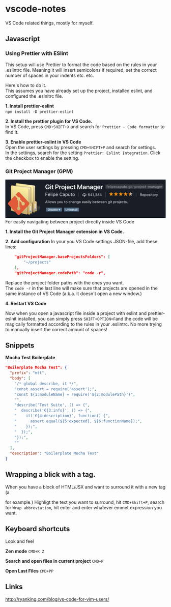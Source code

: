 # vscode-notes
VS Code related things, mostly for myself.

## Javascript

### Using Prettier with ESlint
This setup will use Prettier to format the code based on the rules in your .eslintrc file. Meaning it will insert semicolons if required, set the correct number of spaces in your indents etc. etc.

Here's how to do it.  
This assumes you have already set up the project, installed eslint, and configured the .eslnitrc file.

**1. Install prettier-eslint**  
`npm install -D prettier-eslint`

**2. Install the prettier plugin for VS Code.**  
In VS Code, press `CMD+SHIFT+X` and search for `Prettier - Code formatter` to find it.

**3. Enable prettier-eslint in VS Code**  
Open the user settings by pressing `CMD+SHIFT+P` and search for settings.  
In the settings, search for the setting `Prettier: Eslint Integration`. Click the checkbox to enable the setting.

### Git Project Manager (GPM)
![GPM](https://raw.githubusercontent.com/manskronkvist/vscode-notes/master/gpm.png)
For easily navigating between project directly inside VS Code   

**1. Install the Git Project Manager extension in VS Code.**  

**2. Add configuration** 
In your you VS Code settings JSON-file, add these lines:
```JSON
    "gitProjectManager.baseProjectsFolders": [
        "~/projects"
    ],
    "gitProjectManager.codePath": "code -r",
```
Replace the project folder paths with the ones you want.  
The `code -r` in the last line will make sure that projects are opened in the same instance of VS Code (a.k.a. it doesn't open a new window.)

**4. Restart VS Code**  

Now when you open a javascript file inside a project with eslint and prettier-eslnit installed, you can simply press
`SHIFT+OPTION+F`and the code will be magically formatted according to the rules in your .eslintrc. 
No more trying to manually insert the correct amount of spaces!

## Snippets

**Mocha Test Boilerplate**
```JSON
"Boilerplate Mocha Test": {
  "prefix": "mtt",
  "body": [
    "/* global describe, it */",
    "const assert = require('assert');",
    "const ${1:moduleName} = require('${2:modulePath}')",
    "",
    "describe('Test Suite', () => {",
    "  describe('€{3:info}', () => {",
    "    it('€{4:description}', function() {",
    "      assert.equal(${5:expected}, ${6:functionName});",
    "    });",
    "  });",
    "});",
    ""
  ],
  "description": "Boilerplate Mocha Test"
}
```

## Wrapping a blick with a tag.
When you have a block of HTML/JSX and want to surround it with a new tag (a <div> for example.)
Highligt the text you want to surround, hit `CMD+Shift+P`, search for `Wrap abbreviation`, hit enter and enter whatever emmet expression you want. 

## Keyboard shortcuts
Look and feel

**Zen mode**
`CMD+K Z`

**Search and open files in current project**
`CMD+P`

**Open Last Files**
`CMD+PP`

## Links
http://ryanking.com/blog/vs-code-for-vim-users/

